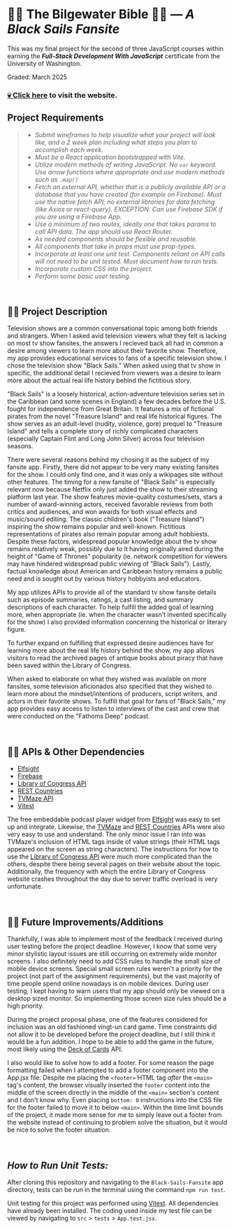 # 🏴‍☠️ The Bilgewater Bible 🏴‍☠️ — _A Black Sails Fansite_

This was my final project for the second of three JavaScript courses within earning the _**Full-Stack Development With JavaScript**_ certificate from the University of Washington.

Graded: March 2025

### [💀 Click here](https://bilgewater-bible.web.app/) to visit the website.

## Project Requirements

> * _Submit wireframes to help visualize what your project will look like, and a 2 week plan including what steps you plan to accomplish each week._
> * _Must be a React application bootstrapped with Vite._
> * _Utilize modern methods of writing JavaScript. No `var` keyword.  Use arrow functions where appropriate and use modern methods such as `.map()`_
> * _Fetch an external API, whether that is a publicly available API or a database that you have created (for example on Firebase).  Must use the native fetch API; no external libraries for data fetching (like Axios or react-query). EXCEPTION: Can use Firebase SDK if you are using a Firebase App._
> * _Use a minimum of two routes, ideally one that takes params to call API data. The app should use React Router._
> * _As needed components should be flexible and reusable._
> * _All components that take in props must use prop-types._
> * _Incorporate at least one unit test. Components reliant on API calls will not need to be unit tested. Must document how to run tests._
> * _Incorporate custom CSS into the project._
> * _Perform some basic user testing._

<br>

## 🏴‍☠️ Project Description

Television shows are a common conversational topic among both friends and strangers. When I asked avid television viewers what they felt is lacking on most tv show fansites, the answers I recieved back all had in common a desire among viewers to learn more about their favorite show. Therefore, my app provides educational services to fans of a specific television show. I chose the television show "Black Sails." When asked using that tv show in specific, the additional detail I recieved from viewers was a desire to learn more about the actual real life history behind the fictitious story.

"Black Sails" is a loosely historical, action-adventure television series set in the Caribbean (and some scenes in England) a few decades before the U.S. fought for independence from Great Britain. It features a mix of fictional pirates from the novel "Treasure Island" and real life historical figures. The show serves as an adult-level (nudity, violence, gore) prequel to "Treasure Island" and tells a complete story of richly complicated characters (especially Captain Flint and Long John Silver) across four television seasons.

There were several reasons behind my chosing it as the subject of my fansite app. Firstly, there did not appear to be very many existing fansites for the show. I could only find one, and it was only a wikipages site without other features. The timing for a new fansite of "Black Sails" is especially relevant now because Netflix only just added the show to their streaming platform last year. The show features movie-quality costumes/sets, stars a number of award-winning actors, received favorable reviews from both critics and audiences, and won awards for both visual effects and music/sound editing.  The classic children's book ("Treasure Island") inspiring the show remains popular and well-known.  Fictitious representations of pirates also remain popular among adult hobbiests. Despite these factors, widespread popular knowledge about the tv show remains relatively weak, possibly due to it having originally aired during the height of "Game of Thrones" popularity (ie. network competition for viewers may have hindered widespread public viewing of "Black Sails").  Lastly, factual knowledge about American and Caribbean history remains a public need and is sought out by various history hobbyists and educators.

My app utilizes APIs to provide all of the standard tv show fansite details such as episode summaries, ratings, a cast listing, and summary descriptions of each character. To help fulfill the added goal of learning more, when appropriate (ie. when the character wasn't invented specifically for the show) I also provided information concerning the historical or literary figure.

To further expand on fulfilling that expressed desire audiences have for learning more about the real life history behind the show, my app allows visitors to read the archived pages of antique books about piracy that have been saved within the Library of Congress.

When asked to elaborate on what they wished was available on more fansites, some television aficionados also specified that they wished to learn more about the mindset/intentions of producers, script writers, and actors in their favorite shows. To fulfill that goal for fans of "Black Sails," my app provides easy access to listen to interviews of the cast and crew that were conducted on the "Fathoms Deep" podcast.

<br>

## 🏴‍☠️ APIs & Other Dependencies

* [Elfsight](https://elfsight.com/)
* [Firebase](https://firebase.google.com/)
* [Library of Congress API](https://www.loc.gov/apis/)
* [REST Countries](https://restcountries.com/)
* [TVMaze API](https://www.tvmaze.com/api)
* [Vitest](https://vitest.dev/)

The free embeddable podcast player widget from [Elfsight](https://elfsight.com/) was easy to set up and integrate. Likewise, the [TVMaze](https://www.tvmaze.com/api) and [REST Countries](https://restcountries.com/) APIs were also very easy to use and understand.  The only minor issue I ran into was TVMaze's inclusion of HTML tags inside of value strings (their HTML tags appeared on the screen as string characters). The instructions for how to use the [Library of Congress API](https://www.loc.gov/apis/) were much more complicated than the others, despite there being several pages on their website about the topic.  Additionally, the frequency with which the entire Library of Congress website crashes throughout the day due to server traffic overload is very unfortunate.

<br>

## 🏴‍☠️ Future Improvements/Additions

Thankfully, I was able to implement most of the feedback I received during user testing before the project deadline. However, I know that some very minor stylistic layout issues are still occurring on extremely wide monitor screens.  I also definitely need to add CSS rules to handle the small size of mobile device screens.  Special small screen rules weren't a priority for the project (not part of the assignment requirements), but the vast majority of time people spend online nowadays is on mobile devices. During user testing, I kept having to warn users that my app should only be viewed on a desktop sized monitor. So implementing those screen size rules should be a high priority.

During the project proposal phase, one of the features considered for inclusion was an old fashioned vingt-un card game.  Time constraints did not allow it to be developed before the project deadline, but I still think it would be a fun addition. I hope to be able to add the game in the future, most likely using the [Deck of Cards](https://www.deckofcardsapi.com/) API.

I also would like to solve how to add a footer.  For some reason the page formatting failed when I attempted to add a footer component into the App.jsx file.  Despite me placing the `<footer>` HTML tag _after_ the `<main>` tag's content, the browser visually inserted the `footer` content into the middle of the screen directly in the middle of the `<main>` section's content and I don't know why.  Even placing `bottom: 0` instructions into the CSS file for the footer failed to move it to below `<main>`.  Within the time limit bounds of the project, it made more sense for me to simply leave out a footer from the website instead of continuing to problem solve the situation, but it would be nice to solve the footer situation.

<br>

## _**How to Run Unit Tests:**_

After cloning this repository and navigating to the `Black-Sails-Fansite` app directory, tests can be run in the terminal using the command `npm run test`.

Unit testing for this project was performed using [Vitest](https://vitest.dev/).  All dependencies have already been installed. The coding used inside my test file can be viewed by navigating to `src` > `tests` > `App.test.jsx`.


